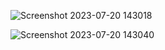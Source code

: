 ![Screenshot 2023-07-20 143018](https://github.com/Ronit-Bhardwaj/Portfolio/assets/83689933/8776a80b-61b3-46e3-afeb-a11eb610fccd)




![Screenshot 2023-07-20 143040](https://github.com/Ronit-Bhardwaj/Portfolio/assets/83689933/2b07c204-c4f2-40e6-98f0-13b33bfae7aa)
